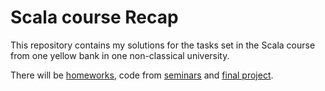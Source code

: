 # Scala course Recap

This repository contains my solutions for the tasks set in the Scala course from one yellow bank in one non-classical university.

There will be [homeworks](homeworks), code from [seminars](practices) and [final project](final-project).
